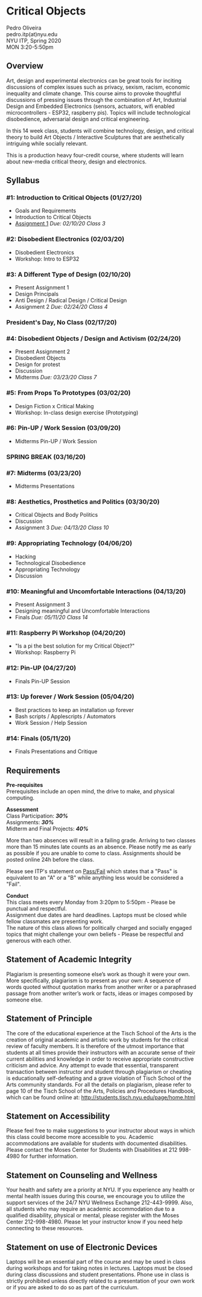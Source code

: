 # Critical Objects

Pedro Oliveira  
pedro.itp(at)nyu.edu  
NYU ITP, Spring 2020  
MON 3:20-5:50pm

## Overview

Art, design and experimental electronics can be great tools for inciting discussions of complex issues such as privacy, sexism, racism, economic inequality and climate change. This course aims to provoke thoughtful discussions of pressing issues through the combination of Art, Industrial Design and Embedded Electronics (sensors, actuators, wifi enabled microcontrollers - ESP32, raspberry pis). Topics will include technological disobedience, adversarial design and critical engineering.

In this 14 week class, students will combine technology, design, and critical theory to build Art Objects / Interactive Sculptures that are aesthetically intriguing while socially relevant.

This is a production heavy four-credit course, where students will learn about new-media critical theory, design and electronics.


## Syllabus
### #1: Introduction to Critical Objects (01/27/20)
- Goals and Requirements
- Introduction to Critical Objects
- [Assignment 1](https://github.com/juxtapix/CriticalObjects/wiki/01.-Critical-Objects#assignment) _Due: 02/10/20 Class 3_

### #2: Disobedient Electronics (02/03/20)
- Disobedient Electronics
- Workshop: Intro to ESP32

### #3: A Different Type of Design (02/10/20)
- Present Assignment 1
- Design Principals
- Anti Design / Radical Design / Critical Design
- Assignment 2 _Due: 02/24/20 Class 4_

###  President's Day, No Class (02/17/20)

### #4: Disobedient Objects / Design and Activism (02/24/20)
- Present Assignment 2
- Disobedient Objects
- Design for protest
- Discussion
- Midterms _Due: 03/23/20 Class 7_

### #5: From Props To Prototypes (03/02/20)
- Design Fiction x Critical Making
- Workshop: In-class design exercise (Prototyping)

### #6: Pin-UP / Work Session (03/09/20)
- Midterms Pin-UP / Work Session

###  SPRING BREAK (03/16/20)


### #7: Midterms (03/23/20)
- Midterms Presentations


### #8: Aesthetics, Prosthetics and Politics (03/30/20)
- Critical Objects and Body Politics
- Discussion
- Assignment 3 _Due: 04/13/20 Class 10_

### #9: Appropriating Technology (04/06/20)
- Hacking
- Technological Disobedience
- Appropriating Technology
- Discussion


### #10: Meaningful and Uncomfortable Interactions (04/13/20)
- Present Assignment 3
- Designing meaningful and Uncomfortable Interactions
- Finals _Due: 05/11/20 Class 14_


### #11: Raspberry Pi Workshop (04/20/20)
- "Is a pi the best solution for my Critical Object?"
- Workshop: Raspberry Pi


### #12: Pin-UP (04/27/20)
- Finals Pin-UP Session

### #13: Up forever / Work Session (05/04/20)
- Best practices to keep an installation up forever
- Bash scripts / Applescripts / Automators
- Work Session / Help Session

### #14: Finals (05/11/20)
- Finals Presentations and Critique

## Requirements

**Pre-requisites**  
 Prerequisites include an open mind, the drive to make, and physical computing.

**Assessment**  
Class Participation:        ***30%***   
Assignments:                ***30%***   
Midterm and Final Projects: ***40%***   

More than two absences will result in a failing grade. Arriving to two classes more than 15 minutes late counts as an absence. Please notify me as early as possible if you are unable to come to class.
Assignments should be posted online 24h before the class.

Please see ITP's statement on [Pass/Fail](http://help.itp.nyu.edu/academic-policies/pass-fail) which states that a "Pass" is equivalent to an "A" or a "B" while anything less would be considered a "Fail".


**Conduct**  
This class meets every Monday from 3:20pm to 5:50pm - Please be punctual and respectful.   
Assignment due dates are hard deadlines. Laptops must be closed while fellow classmates are presenting work.   
The nature of this class allows for politically charged and socially engaged topics that might challenge your own beliefs - Please be respectful and generous with each other.

## Statement of Academic Integrity

Plagiarism is presenting someone else’s work as though it were your own. More specifically, plagiarism is to present as your own: A sequence of words quoted without quotation marks from another writer or a paraphrased passage from another writer’s work or facts, ideas or images composed by someone else.

## Statement of Principle

The core of the educational experience at the Tisch School of the Arts is the creation of original academic and artistic work by students for the critical review of faculty members. It is therefore of the utmost importance that students at all times provide their instructors with an accurate sense of their current abilities and knowledge in order to receive appropriate constructive criticism and advice. Any attempt to evade that essential, transparent transaction between instructor and student through plagiarism or cheating is educationally self-defeating and a grave violation of Tisch School of the Arts community standards. For all the details on plagiarism, please refer to page 10 of the Tisch School of the Arts, Policies and Procedures Handbook, which can be found online at: http://students.tisch.nyu.edu/page/home.html

## Statement on Accessibility

Please feel free to make suggestions to your instructor about ways in which this class could become more accessible to you. Academic accommodations are available for students with documented disabilities. Please contact the Moses Center for Students with Disabilities at 212 998-4980 for further information.

## Statement on Counseling and Wellness

Your health and safety are a priority at NYU. If you experience any health or mental health issues during this course, we encourage you to utilize the support services of the 24/7 NYU Wellness Exchange 212-443-9999. Also, all students who may require an academic accommodation due to a qualified disability, physical or mental, please register with the Moses Center 212-998-4980. Please let your instructor know if you need help connecting to these resources.

## Statement on use of Electronic Devices

Laptops will be an essential part of the course and may be used in class during workshops and for taking notes in lectures. Laptops must be closed during class discussions and student presentations. Phone use in class is strictly prohibited unless directly related to a presentation of your own work or if you are asked to do so as part of the curriculum.
